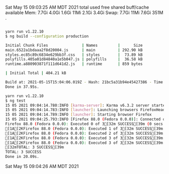 Sat May 15 09:03:25 AM MDT 2021
               total        used        free      shared  buff/cache   available
Mem:           7.7Gi       4.0Gi       1.6Gi        11Mi       2.1Gi       3.4Gi
Swap:          7.7Gi        11Mi       7.6Gi
351M	.
```bash
```
```bash
yarn run v1.22.10
$ ng build --configuration production

Initial Chunk Files               | Names         |      Size
main.6522a1bdaaa2f8d20004.js      | main          | 292.90 kB
styles.ec85c89c6834e629bb3f.css   | styles        |  73.89 kB
polyfills.405a01d84840a1e5b047.js | polyfills     |  36.58 kB
runtime.a880903871f111d641d2.js   | runtime       | 859 bytes

| Initial Total | 404.21 kB

Build at: 2021-05-15T15:04:06.019Z - Hash: 21bc5a31b94e45427386 - Time: 33891ms
Done in 37.95s.
```
```bash
yarn run v1.22.10
$ ng test
15 05 2021 09:04:14.780:INFO [karma-server]: Karma v6.3.2 server started at http://localhost:9876/
15 05 2021 09:04:14.783:INFO [launcher]: Launching browsers FirefoxHeadless with concurrency unlimited
15 05 2021 09:04:14.789:INFO [launcher]: Starting browser Firefox
15 05 2021 09:04:25.793:INFO [Firefox 88.0 (Fedora 0.0.0)]: Connected on socket bd4Oq4cKS8-C2upGAAAB with id 58469609
Firefox 88.0 (Fedora 0.0.0): Executed 0 of 3[32m SUCCESS[39m (0 secs / 0 secs)
[1A[2KFirefox 88.0 (Fedora 0.0.0): Executed 1 of 3[32m SUCCESS[39m (0 secs / 0.211 secs)
[1A[2KFirefox 88.0 (Fedora 0.0.0): Executed 2 of 3[32m SUCCESS[39m (0 secs / 0.235 secs)
[1A[2KFirefox 88.0 (Fedora 0.0.0): Executed 3 of 3[32m SUCCESS[39m (0 secs / 0.263 secs)
[1A[2KFirefox 88.0 (Fedora 0.0.0): Executed 3 of 3[32m SUCCESS[39m (0.316 secs / 0.263 secs)
[32mTOTAL: 3 SUCCESS[39m
TOTAL: 3 SUCCESS
Done in 20.09s.
```
Sat May 15 09:04:26 AM MDT 2021
